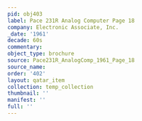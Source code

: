 ```yaml
---
pid: obj403
label: Pace 231R Analog Computer Page 18
company: Electronic Associate, Inc.
_date: '1961'
decade: 60s
commentary: 
object_type: brochure
source: Pace231R_AnalogComp_1961_Page_18
source_name: 
order: '402'
layout: qatar_item
collection: temp_collection
thumbnail: ''
manifest: ''
full: ''
---
```

